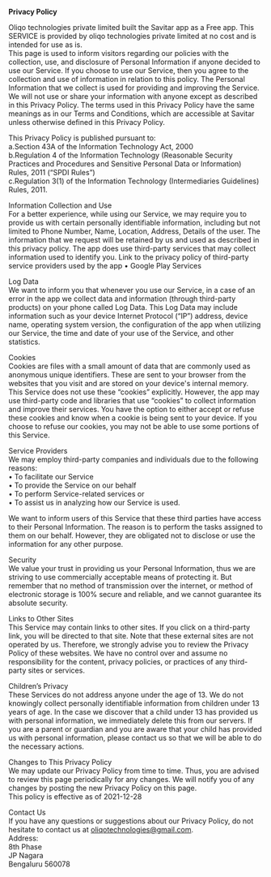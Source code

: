 **Privacy Policy**

Oliqo technologies private limited built the Savitar app as a Free app. This SERVICE is provided by oliqo technologies private limited at no cost and is intended for use as is.\
This page is used to inform visitors regarding our policies with the collection, use, and disclosure of Personal Information if anyone decided to use our Service.
If you choose to use our Service, then you agree to the collection and use of information in relation to this policy. The Personal Information that we collect is used for providing and improving the Service. We will not use or share your information with anyone except as described in this Privacy Policy.
The terms used in this Privacy Policy have the same meanings as in our Terms and Conditions, which are accessible at Savitar unless otherwise defined in this Privacy Policy.

This Privacy Policy is published pursuant to:\
a.Section 43A of the Information Technology Act, 2000\
b.Regulation 4 of the Information Technology (Reasonable Security Practices and Procedures and Sensitive Personal Data or Information) Rules, 2011 (“SPDI Rules”)\
c.Regulation 3(1) of the Information Technology (Intermediaries Guidelines) Rules, 2011.


Information Collection and Use\
For a better experience, while using our Service, we may require you to provide us with certain personally identifiable information, including but not limited to Phone Number, Name, Location, Address, Details of the user. The information that we request will be retained by us and used as described in this privacy policy.
The app does use third-party services that may collect information used to identify you.
Link to the privacy policy of third-party service providers used by the app
•	Google Play Services

Log Data\
We want to inform you that whenever you use our Service, in a case of an error in the app we collect data and information (through third-party products) on your phone called Log Data. This Log Data may include information such as your device Internet Protocol (“IP”) address, device name, operating system version, the configuration of the app when utilizing our Service, the time and date of your use of the Service, and other statistics.


Cookies\
Cookies are files with a small amount of data that are commonly used as anonymous unique identifiers. These are sent to your browser from the websites that you visit and are stored on your device's internal memory.\
This Service does not use these “cookies” explicitly. However, the app may use third-party code and libraries that use “cookies” to collect information and improve their services. You have the option to either accept or refuse these cookies and know when a cookie is being sent to your device. If you choose to refuse our cookies, you may not be able to use some portions of this Service.

Service Providers\
We may employ third-party companies and individuals due to the following reasons:\
•	To facilitate our Service\
•	To provide the Service on our behalf\
•	To perform Service-related services or\
•	To assist us in analyzing how our Service is used.

We want to inform users of this Service that these third parties have access to their Personal Information. The reason is to perform the tasks assigned to them on our behalf. However, they are obligated not to disclose or use the information for any other purpose.

Security\
We value your trust in providing us your Personal Information, thus we are striving to use commercially acceptable means of protecting it. But remember that no method of transmission over the internet, or method of electronic storage is 100% secure and reliable, and we cannot guarantee its absolute security.

Links to Other Sites\
This Service may contain links to other sites. If you click on a third-party link, you will be directed to that site. Note that these external sites are not operated by us. Therefore, we strongly advise you to review the Privacy Policy of these websites. We have no control over and assume no responsibility for the content, privacy policies, or practices of any third-party sites or services.

Children’s Privacy\
These Services do not address anyone under the age of 13. We do not knowingly collect personally identifiable information from children under 13 years of age. In the case we discover that a child under 13 has provided us with personal information, we immediately delete this from our servers. If you are a parent or guardian and you are aware that your child has provided us with personal information, please contact us so that we will be able to do the necessary actions.

Changes to This Privacy Policy\
We may update our Privacy Policy from time to time. Thus, you are advised to review this page periodically for any changes. We will notify you of any changes by posting the new Privacy Policy on this page.\
This policy is effective as of 2021-12-28

Contact Us\
If you have any questions or suggestions about our Privacy Policy, do not hesitate to contact us at oliqotechnologies@gmail.com.\
Address:\
              8th Phase\
              JP Nagara\
              Bengaluru 560078

